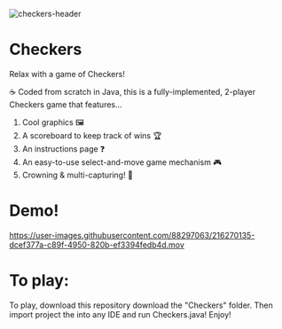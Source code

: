 ![checkers-header](https://user-images.githubusercontent.com/88297063/216268136-e56c550b-bf21-4203-a870-0ae989ea3219.png)

# Checkers

Relax with a game of Checkers! 

☕️ Coded from scratch in Java, this is a fully-implemented, 2-player Checkers game that features...

1. Cool graphics 🖼
2. A scoreboard to keep track of wins 🏆
3. An instructions page ❓
4. An easy-to-use select-and-move game mechanism 🎮
5. Crowning & multi-capturing! 👑

# Demo!
https://user-images.githubusercontent.com/88297063/216270135-dcef377a-c89f-4950-820b-ef3394fedb4d.mov

# To play:

To play, download this repository download the "Checkers" folder.
Then import project the into any IDE and run Checkers.java!
Enjoy!

